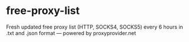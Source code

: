 # free-proxy-list
 Fresh updated free proxy list (HTTP, SOCKS4, SOCKS5) every 6 hours in .txt and .json format — powered by proxyprovider.net
